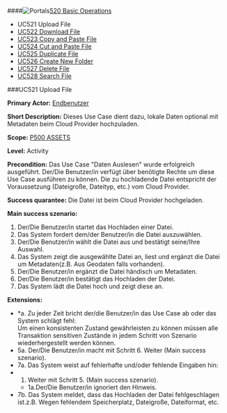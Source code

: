 ####![Portals](https://raw.github.com/massiveart/sulu-docs/master/use-cases/images/package-white.png)[520 Basic Operations](https://github.com/massiveart/sulu-docs/tree/master/use-cases/p500/p520 "520 Basic Operations")

* UC521 Upload File
* [UC522 Download File](https://github.com/massiveart/sulu-docs/tree/master/use-cases/p500/p520/UC522.md "UC522 Download File")
* [UC523 Copy and Paste File](https://github.com/massiveart/sulu-docs/tree/master/use-cases/p500/p520/UC523.md "UC523 Copy and Paste File")
* [UC524 Cut and Paste File](https://github.com/massiveart/sulu-docs/tree/master/use-cases/p500/p520/UC524.md "UC524 Cut and Paste File")
* [UC525 Duplicate File](https://github.com/massiveart/sulu-docs/tree/master/use-cases/p500/p520/UC525.md "UC525 Duplicate File")
* [UC526 Create New Folder](https://github.com/massiveart/sulu-docs/tree/master/use-cases/p500/p520/UC526.md "UC526 Create New Folder")
* [UC527 Delete File](https://github.com/massiveart/sulu-docs/tree/master/use-cases/p500/p520/UC527.md "UC527 Delete File")
* [UC528 Search File](https://github.com/massiveart/sulu-docs/tree/master/use-cases/p500/p520/UC528.md "UC528 Search File")

###UC521 Upload File

**Primary Actor:** [Endbenutzer](https://github.com/massiveart/sulu-docs/tree/master/system-specification/actors.md "Actors") 

**Short Description:** Dieses Use Case dient dazu, lokale Daten optional mit Metadaten beim Cloud Provider hochzuladen. 

**Scope:** [P500 ASSETS](https://github.com/massiveart/sulu-docs/tree/master/system-specification/p500-assets "500 ASSETS") 

**Level:** Activity

**Precondition:** Das Use Case "Daten Auslesen" wurde erfolgreich ausgeführt. Der/Die Benutzer/in verfügt über benötigte Rechte um diese Use Case ausführen zu können. Die zu hochladende Datei entspricht der Voraussetzung (Dateigroße, Dateityp, etc.) vom Cloud Provider.

**Success quarantee:** Die Datei ist beim Cloud Provider hochgeladen.

**Main success szenario:** 

1. Der/Die Benutzer/in startet das Hochladen einer Datei.
2. Das System fordert dem/der Benutzer/in die Datei auszuwählen.
3. Der/Die Benutzer/in wählt die Datei aus und bestätigt seine/Ihre Auswahl.
4. Das System zeigt die ausgewählte Datei an, liest und ergänzt die Datei um Metadaten(z.B. Aus Geodaten falls vorhanden).
5. Der/Die Benutzer/in ergänzt die Datei händisch um Metadaten.
6. Der/Die Benutzer/in bestätigt das Hochladen der Datei. 
7. Das System lädt die Datei hoch und zeigt diese an.

**Extensions:**
* *a. Zu jeder Zeit bricht der/die Benutzer/in das Use Case ab oder das System schlägt fehl:	
Um einen konsistenten Zustand gewährleisten zu können müssen alle Transaktion sensitiven Zustände in jedem Schritt von Szenario wiederhergestellt werden können.
* 5a. Der/Die Benutzer/in macht mit Schritt 6. Weiter (Main success szenario). 
* 7a. Das System weist auf fehlerhafte und/oder fehlende Eingaben hin:
 * 1. Weiter mit Schritt 5. (Main success szenario).
     * 1a.Der/Die Benutzer/in ignoriert den Hinweis. 
* 7b. Das System meldet, dass das Hochladen der Datei fehlgeschlagen ist.z.B. Wegen fehlendem Speicherplatz, Dateigroße, Dateiformat, etc.

 
	 
